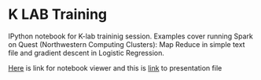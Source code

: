 K LAB Training
==============

IPython notebook for K-lab traininig session. Examples cover running Spark on Quest (Northwestern Computing Clusters): Map Reduce in simple text file and gradient descent in Logistic Regression. 

[Here](http://nbviewer.ipython.org/github/titipata/klab_training/blob/master/example_klab.ipynb) is link for notebook viewer and this is [link](http://klab.smpp.northwestern.edu/wiki/images/9/9b/Big_data_klab.pdf) to presentation file
